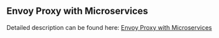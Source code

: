 ## Envoy Proxy with Microservices

Detailed description can be found here: [Envoy Proxy with Microservices](https://piotrminkowski.com/2017/10/25/envoy-proxy-with-microservices/) 
